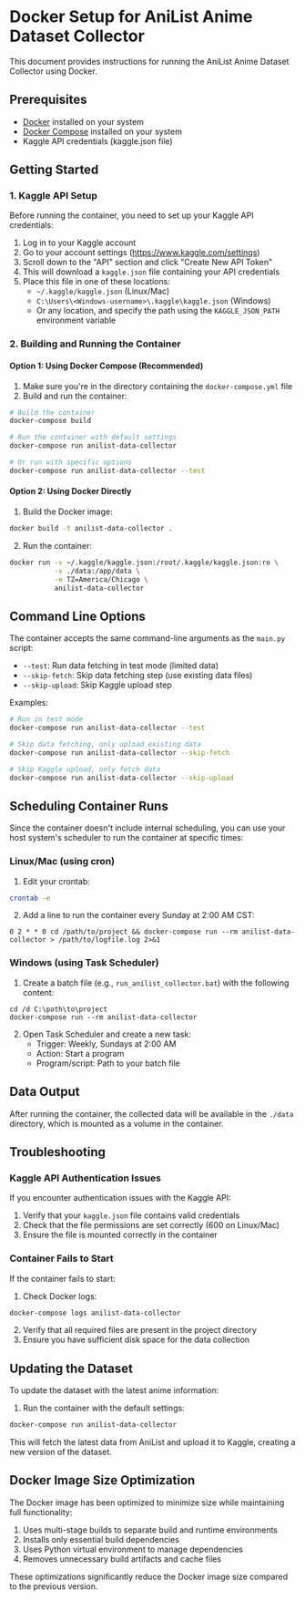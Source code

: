 # Docker Setup for AniList Anime Dataset Collector

This document provides instructions for running the AniList Anime Dataset Collector using Docker.

## Prerequisites

- [Docker](https://docs.docker.com/get-docker/) installed on your system
- [Docker Compose](https://docs.docker.com/compose/install/) installed on your system
- Kaggle API credentials (kaggle.json file)

## Getting Started

### 1. Kaggle API Setup

Before running the container, you need to set up your Kaggle API credentials:

1. Log in to your Kaggle account
2. Go to your account settings (https://www.kaggle.com/settings)
3. Scroll down to the "API" section and click "Create New API Token"
4. This will download a `kaggle.json` file containing your API credentials
5. Place this file in one of these locations:
   - `~/.kaggle/kaggle.json` (Linux/Mac)
   - `C:\Users\<Windows-username>\.kaggle\kaggle.json` (Windows)
   - Or any location, and specify the path using the `KAGGLE_JSON_PATH` environment variable

### 2. Building and Running the Container

#### Option 1: Using Docker Compose (Recommended)

1. Make sure you're in the directory containing the `docker-compose.yml` file
2. Build and run the container:

```bash
# Build the container
docker-compose build

# Run the container with default settings
docker-compose run anilist-data-collector

# Or run with specific options
docker-compose run anilist-data-collector --test
```

#### Option 2: Using Docker Directly

1. Build the Docker image:

```bash
docker build -t anilist-data-collector .
```

2. Run the container:

```bash
docker run -v ~/.kaggle/kaggle.json:/root/.kaggle/kaggle.json:ro \
           -v ./data:/app/data \
           -e TZ=America/Chicago \
           anilist-data-collector
```

## Command Line Options

The container accepts the same command-line arguments as the `main.py` script:

- `--test`: Run data fetching in test mode (limited data)
- `--skip-fetch`: Skip data fetching step (use existing data files)
- `--skip-upload`: Skip Kaggle upload step

Examples:

```bash
# Run in test mode
docker-compose run anilist-data-collector --test

# Skip data fetching, only upload existing data
docker-compose run anilist-data-collector --skip-fetch

# Skip Kaggle upload, only fetch data
docker-compose run anilist-data-collector --skip-upload
```

## Scheduling Container Runs

Since the container doesn't include internal scheduling, you can use your host system's scheduler to run the container at specific times:

### Linux/Mac (using cron)

1. Edit your crontab:

```bash
crontab -e
```

2. Add a line to run the container every Sunday at 2:00 AM CST:

```
0 2 * * 0 cd /path/to/project && docker-compose run --rm anilist-data-collector > /path/to/logfile.log 2>&1
```

### Windows (using Task Scheduler)

1. Create a batch file (e.g., `run_anilist_collector.bat`) with the following content:

```batch
cd /d C:\path\to\project
docker-compose run --rm anilist-data-collector
```

2. Open Task Scheduler and create a new task:
   - Trigger: Weekly, Sundays at 2:00 AM
   - Action: Start a program
   - Program/script: Path to your batch file

## Data Output

After running the container, the collected data will be available in the `./data` directory, which is mounted as a volume in the container.

## Troubleshooting

### Kaggle API Authentication Issues

If you encounter authentication issues with the Kaggle API:

1. Verify that your `kaggle.json` file contains valid credentials
2. Check that the file permissions are set correctly (600 on Linux/Mac)
3. Ensure the file is mounted correctly in the container

### Container Fails to Start

If the container fails to start:

1. Check Docker logs:

```bash
docker-compose logs anilist-data-collector
```

2. Verify that all required files are present in the project directory
3. Ensure you have sufficient disk space for the data collection

## Updating the Dataset

To update the dataset with the latest anime information:

1. Run the container with the default settings:

```bash
docker-compose run anilist-data-collector
```

This will fetch the latest data from AniList and upload it to Kaggle, creating a new version of the dataset.

## Docker Image Size Optimization

The Docker image has been optimized to minimize size while maintaining full functionality:

1. Uses multi-stage builds to separate build and runtime environments
2. Installs only essential build dependencies
3. Uses Python virtual environment to manage dependencies
4. Removes unnecessary build artifacts and cache files

These optimizations significantly reduce the Docker image size compared to the previous version.
